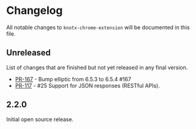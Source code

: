 # Changelog
All notable changes to `knotx-chrome-extension` will be documented in this file.

## Unreleased
List of changes that are finished but not yet released in any final version.
- [PR-167](https://github.com/Knotx/knotx-fragments-chrome-extension/pull/167) - Bump elliptic from 6.5.3 to 6.5.4 #167
- [PR-117](https://github.com/Knotx/knotx-fragments-chrome-extension/pull/117) - #25 Support for JSON responses (RESTful APIs).

## 2.2.0
Initial open source release.
